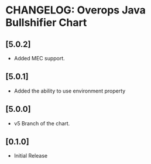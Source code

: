 # CHANGELOG: Overops Java Bullshifier Chart

## [5.0.2]
- Added MEC support.

## [5.0.1]
- Added the ability to use environment property

## [5.0.0]
- v5 Branch of the chart.

## [0.1.0]
- Initial Release
